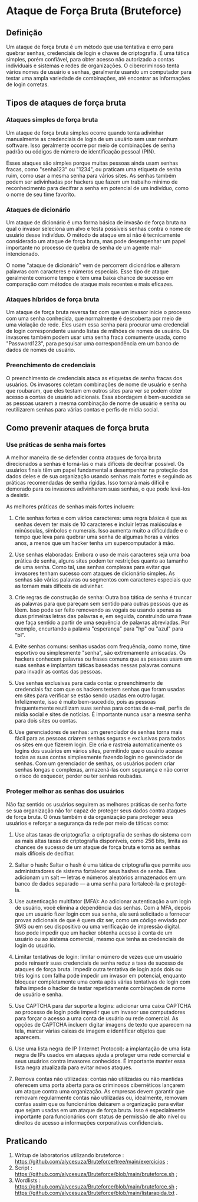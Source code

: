 # Ataque de Força Bruta (Bruteforce)

<h2> Definição </h2> 

Um ataque de força bruta é um método que usa tentativa e erro para quebrar senhas, credenciais de login e chaves de criptografia. É uma tática simples, porém confiável, para obter acesso não autorizado a contas individuais e sistemas e redes de organizações. O cibercriminoso tenta vários nomes de usuário e senhas, geralmente usando um computador para testar uma ampla variedade de combinações, até encontrar as informações de login corretas.

<h2> Tipos de ataques de força bruta </h2> 

<h3> Ataques simples de força bruta </h3>

Um ataque de força bruta simples ocorre quando tenta adivinhar manualmente as credenciais de login de um usuário sem usar nenhum software. Isso geralmente ocorre por meio de combinações de senha padrão ou códigos de número de identificação pessoal (PIN). 

Esses ataques são simples porque muitas pessoas ainda usam senhas fracas, como "senha123" ou "1234", ou praticam uma etiqueta de senha ruim, como usar a mesma senha para vários sites. As senhas também podem ser adivinhadas por hackers que fazem um trabalho mínimo de reconhecimento para decifrar a senha em potencial de um indivíduo, como o nome de seu time favorito.

<h3> Ataques de dicionário </h3>

Um ataque de dicionário é uma forma básica de invasão de força bruta na qual o invasor seleciona um alvo e testa possíveis senhas contra o nome de usuário desse indivíduo. O método de ataque em si não é tecnicamente considerado um ataque de força bruta, mas pode desempenhar um papel importante no processo de quebra de senha de um agente mal-intencionado. 

O nome "ataque de dicionário" vem de percorrem dicionários e alteram palavras com caracteres e números especiais. Esse tipo de ataque geralmente consome tempo e tem uma baixa chance de sucesso em comparação com métodos de ataque mais recentes e mais eficazes.

<h3> Ataques híbridos de força bruta </h3>

Um ataque de força bruta reversa faz com que um invasor inicie o processo com uma senha conhecida, que normalmente é descoberta por meio de uma violação de rede. Eles usam essa senha para procurar uma credencial de login correspondente usando listas de milhões de nomes de usuário. Os invasores também podem usar uma senha fraca comumente usada, como "Password123", para pesquisar uma correspondência em um banco de dados de nomes de usuário.

<h3> Preenchimento de credenciais </h3>

O preenchimento de credenciais ataca as etiquetas de senha fracas dos usuários. Os invasores coletam combinações de nome de usuário e senha que roubaram, que eles testam em outros sites para ver se podem obter acesso a contas de usuário adicionais. Essa abordagem é bem-sucedida se as pessoas usarem a mesma combinação de nome de usuário e senha ou reutilizarem senhas para várias contas e perfis de mídia social.



<h2> Como prevenir ataques de força bruta </h2> 

<h3> Use práticas de senha mais fortes </h3>
A melhor maneira de se defender contra ataques de força bruta direcionados a senhas é torná-las o mais difíceis de decifrar possível. Os usuários finais têm um papel fundamental a desempenhar na proteção dos dados deles e de sua organização usando senhas mais fortes e seguindo as práticas recomendadas de senha rígidas. Isso tornará mais difícil e demorado para os invasores adivinharem suas senhas, o que pode levá-los a desistir. 

As melhores práticas de senhas mais fortes incluem:

1. Crie senhas fortes e com vários caracteres: uma regra básica é que as senhas devem ter mais de 10 caracteres e incluir letras maiúsculas e minúsculas, símbolos e numerais. Isso aumenta muito a dificuldade e o tempo que leva para quebrar uma senha de algumas horas a vários anos, a menos que um hacker tenha um supercomputador à mão.

2. Use senhas elaboradas: Embora o uso de mais caracteres seja uma boa prática de senha, alguns sites podem ter restrições quanto ao tamanho de uma senha. Como tal, use senhas complexas para evitar que invasores tenham sucesso com ataques de dicionário simples. As senhas são várias palavras ou segmentos com caracteres especiais que as tornam mais difíceis de adivinhar.

3. Crie regras de construção de senha: Outra boa tática de senha é truncar as palavras para que pareçam sem sentido para outras pessoas que as lêem. Isso pode ser feito removendo as vogais ou usando apenas as duas primeiras letras das palavras e, em seguida, construindo uma frase que faça sentido a partir de uma sequência de palavras abreviadas. Por exemplo, encurtando a palavra "esperança" para "hp" ou "azul" para "bl". 

4. Evite senhas comuns: senhas usadas com frequência, como nome, time esportivo ou simplesmente "senha", são extremamente arriscadas. Os hackers conhecem palavras ou frases comuns que as pessoas usam em suas senhas e implantam táticas baseadas nessas palavras comuns para invadir as contas das pessoas.

5. Use senhas exclusivas para cada conta: o preenchimento de credenciais faz com que os hackers testem senhas que foram usadas em sites para verificar se estão sendo usadas em outro lugar. Infelizmente, isso é muito bem-sucedido, pois as pessoas frequentemente reutilizam suas senhas para contas de e-mail, perfis de mídia social e sites de notícias. É importante nunca usar a mesma senha para dois sites ou contas.

6. Use gerenciadores de senhas: um gerenciador de senhas torna mais fácil para as pessoas criarem senhas seguras e exclusivas para todos os sites em que fizerem login. Ele cria e rastreia automaticamente os logins dos usuários em vários sites, permitindo que o usuário acesse todas as suas contas simplesmente fazendo login no gerenciador de senhas. Com um gerenciador de senhas, os usuários podem criar senhas longas e complexas, armazená-las com segurança e não correr o risco de esquecer, perder ou ter senhas roubadas.

<h3> Proteger melhor as senhas dos usuários </h3>

Não faz sentido os usuários seguirem as melhores práticas de senha forte se sua organização não for capaz de proteger seus dados contra ataques de força bruta. O ônus também é da organização para proteger seus usuários e reforçar a segurança da rede por meio de táticas como: 

1. Use altas taxas de criptografia: a criptografia de senhas do sistema com as mais altas taxas de criptografia disponíveis, como 256 bits, limita as chances de sucesso de um ataque de força bruta e torna as senhas mais difíceis de decifrar.

2. Saltar o hash: Saltar o hash é uma tática de criptografia que permite aos administradores de sistema fortalecer seus hashes de senha. Eles adicionam um salt — letras e números aleatórios armazenados em um banco de dados separado — a uma senha para fortalecê-la e protegê-la.

3. Use autenticação multifator (MFA): Ao adicionar autenticação a um login de usuário, você elimina a dependência das senhas. Com a MFA, depois que um usuário fizer login com sua senha, ele será solicitado a fornecer provas adicionais de que é quem diz ser, como um código enviado por SMS ou em seu dispositivo ou uma verificação de impressão digital. Isso pode impedir que um hacker obtenha acesso à conta de um usuário ou ao sistema comercial, mesmo que tenha as credenciais de login do usuário.

4. Limitar tentativas de login: limitar o número de vezes que um usuário pode reinserir suas credenciais de senha reduz a taxa de sucesso de ataques de força bruta. Impedir outra tentativa de login após dois ou três logins com falha pode impedir um invasor em potencial, enquanto bloquear completamente uma conta após várias tentativas de login com falha impede o hacker de testar repetidamente combinações de nome de usuário e senha.

5. Use CAPTCHA para dar suporte a logins: adicionar uma caixa CAPTCHA ao processo de login pode impedir que um invasor use computadores para forçar o acesso a uma conta de usuário ou rede comercial. As opções de CAPTCHA incluem digitar imagens de texto que aparecem na tela, marcar várias caixas de imagem e identificar objetos que aparecem. 

6. Use uma lista negra de IP (Internet Protocol): a implantação de uma lista negra de IPs usados em ataques ajuda a proteger uma rede comercial e seus usuários contra invasores conhecidos. É importante manter essa lista negra atualizada para evitar novos ataques.

7. Remova contas não utilizadas: contas não utilizadas ou não mantidas oferecem uma porta aberta para os criminosos cibernéticos lançarem um ataque contra uma organização. As empresas devem garantir que removam regularmente contas não utilizadas ou, idealmente, removam contas assim que os funcionários deixarem a organização para evitar que sejam usadas em um ataque de força bruta. Isso é especialmente importante para funcionários com status de permissão de alto nível ou direitos de acesso a informações corporativas confidenciais.


<h2> Praticando </h2> 

1. Writup de laboratorios utilizando bruteforce : https://github.com/alycesuza/Bruteforce/tree/main/exercicios ;
2. Script : https://github.com/alycesuza/Bruteforce/blob/main/bruteforce.sh ;
3. Wordlists :
https://github.com/alycesuza/Bruteforce/blob/main/bruteforce.sh ;
https://github.com/alycesuza/Bruteforce/blob/main/listarapida.txt .
